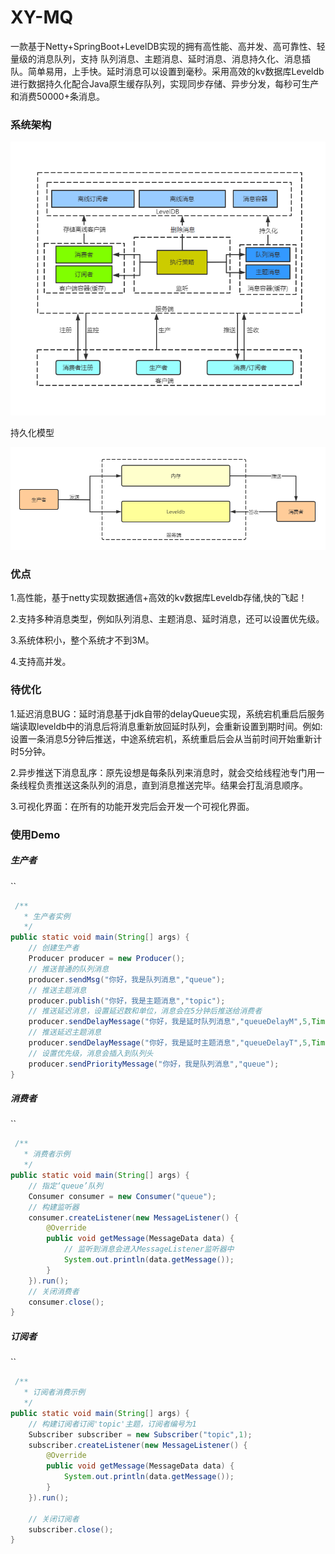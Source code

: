 # XY-MQ
一款基于Netty+SpringBoot+LevelDB实现的拥有高性能、高并发、高可靠性、轻量级的消息队列，支持 队列消息、主题消息、延时消息、消息持久化、消息插队。简单易用，上手快。延时消息可以设置到毫秒。采用高效的kv数据库Leveldb进行数据持久化配合Java原生缓存队列，实现同步存储、异步分发，每秒可生产和消费50000+条消息。

### 系统架构

![image-20220722143333878](https://github.com/Lyx0912/XY-MQ/blob/main/doc/%E7%B3%BB%E7%BB%9F%E6%9E%B6%E6%9E%84.png)

持久化模型

![image-20220722143333879](https://github.com/Lyx0912/XY-MQ/blob/main/doc/%E6%B6%88%E6%81%AF%E6%8C%81%E4%B9%85%E5%8C%96%E6%A8%A1%E5%9E%8B.png)



### 优点

1.高性能，基于netty实现数据通信+高效的kv数据库Leveldb存储,快的飞起！

2.支持多种消息类型，例如队列消息、主题消息、延时消息，还可以设置优先级。

3.系统体积小，整个系统才不到3M。

4.支持高并发。

### 待优化

1.延迟消息BUG：延时消息基于jdk自带的delayQueue实现，系统宕机重启后服务端读取leveldb中的消息后将消息重新放回延时队列，会重新设置到期时间。例如:设置一条消息5分钟后推送，中途系统宕机，系统重启后会从当前时间开始重新计时5分钟。

2.异步推送下消息乱序：原先设想是每条队列来消息时，就会交给线程池专门用一条线程负责推送这条队列的消息，直到消息推送完毕。结果会打乱消息顺序。

3.可视化界面：在所有的功能开发完后会开发一个可视化界面。



### 使用Demo

##### 生产者

``

```java
 /**
   * 生产者实例
   */
public static void main(String[] args) {
    // 创建生产者
    Producer producer = new Producer();
    // 推送普通的队列消息
    producer.sendMsg("你好，我是队列消息","queue");
    // 推送主题消息
    producer.publish("你好，我是主题消息","topic");
    // 推送延迟消息，设置延迟数和单位，消息会在5分钟后推送给消费者
    producer.sendDelayMessage("你好，我是延时队列消息","queueDelayM",5,TimeUnit.SECONDS);
    // 推送延迟主题消息
    producer.sendDelayMessage("你好，我是延时主题消息","queueDelayT",5,TimeUnit.SECONDS);
    // 设置优先级，消息会插入到队列头
    producer.sendPriorityMessage("你好，我是队列消息","queue");
}
```

##### 消费者

``

```java
 /**
   * 消费者示例
   */
public static void main(String[] args) {
    // 指定‘queue’队列
    Consumer consumer = new Consumer("queue");
    // 构建监听器
    consumer.createListener(new MessageListener() {
        @Override
        public void getMessage(MessageData data) {
            // 监听到消息会进入MessageListener监听器中
            System.out.println(data.getMessage());
        }
    }).run();
    // 关闭消费者
    consumer.close();
}
```

##### 订阅者

``

```java
 /**
   * 订阅者消费示例
   */
public static void main(String[] args) {
    // 构建订阅者订阅'topic'主题，订阅者编号为1
    Subscriber subscriber = new Subscriber("topic",1);
    subscriber.createListener(new MessageListener() {
        @Override
        public void getMessage(MessageData data) {
            System.out.println(data.getMessage());
        }
    }).run();
    
    // 关闭订阅者
    subscriber.close();
}
```



### 